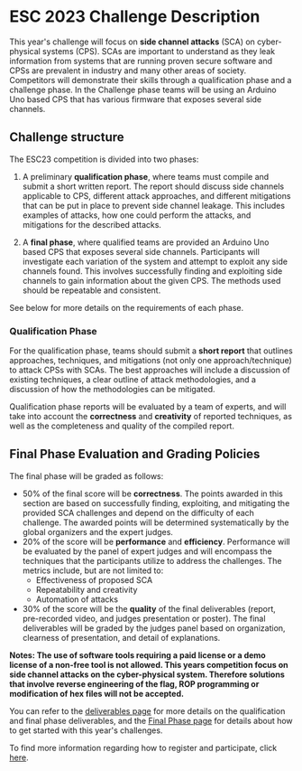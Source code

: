 ESC 2023 Challenge Description
==============================

This year's challenge will focus on **side channel attacks** (SCA) on cyber-physical systems (CPS). SCAs are important to understand as they leak information from systems that are running proven secure software and CPSs are prevalent in industry and many other areas of society. Competitors will demonstrate their skills through a qualification phase and a challenge phase. In the Challenge phase teams will be using an Arduino Uno based CPS that has various firmware that exposes several side channels.

## Challenge structure

The ESC23 competition is divided into two phases:

1. A preliminary **qualification phase**, where teams must compile and submit a short written report. The report should discuss side channels applicable to CPS, different attack approaches, and different mitigations that can be put in place to prevent side channel leakage. This includes examples of attacks, how one could perform the attacks, and mitigations for the described attacks.

2. A **final phase**, where qualified teams are provided an Arduino Uno based CPS that exposes several side channels. Participants will investigate each variation of the system and attempt to exploit any side channels found. This involves successfully finding and exploiting side channels to gain information about the given CPS. The methods used should be repeatable and consistent.
 

See below for more details on the requirements of each phase.


### Qualification Phase

For the qualification phase, teams should submit a **short report** that outlines approaches, techniques, and mitigations (not only one approach/technique) to attack CPSs with SCAs. The best approaches will include a discussion of existing techniques, a clear outline of attack methodologies, and a discussion of how the methodologies can be mitigated.

Qualification phase reports will be evaluated by a team of experts, and will take into account the **correctness** and **creativity** of reported techniques, as well as the completeness and quality of the compiled report.

## Final Phase Evaluation and Grading Policies

The final phase will be graded as follows:
- 50% of the final score will be **correctness**. The points awarded in this section are based on successfully finding, exploiting, and  mitigating the provided SCA challenges and depend on the difficulty of each challenge. The awarded points will be determined systematically by the global organizers and the expert judges. 
- 20% of the score will be **performance** and **efficiency**. Performance will be evaluated by the panel of expert judges and will encompass the techniques that the participants utilize to address the challenges. The metrics include, but are not limited to:
    - Effectiveness of proposed SCA
    - Repeatability and creativity
    - Automation of attacks
- 30% of the score will be the **quality** of the final deliverables (report, pre-recorded video, and judges presentation or poster). The final deliverables will be graded by the judges panel based on organization, clearness of presentation, and detail of explanations.

 **Notes: 
 The use of software tools requiring a paid license or a demo license of a non-free tool is not allowed.
 This years competition focus on side channel attacks on the cyber-physical system. Therefore solutions that involve reverse engineering of the flag, ROP programming or modification of hex files will not be accepted.**


You can refer to the [deliverables page](deliverables.md) for more details on the qualification and final phase deliverables, and the [Final Phase page](Final_Phase.md) for details about how to get started with this year's challenges.  

To find more information regarding how to register and participate, click [here](logistics.md).
